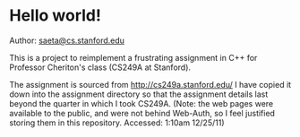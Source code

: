 # Hello world! #
Author: saeta@cs.stanford.edu

This is a project to reimplement a frustrating assignment in C++ for Professor
Cheriton's class (CS249A at Stanford).

The assignment is sourced from http://cs249a.stanford.edu/ I have copied it
down into the assignment directory so that the assignment details last beyond
the quarter in which I took CS249A. (Note: the web pages were available to the
public, and were not behind Web-Auth, so I feel justified storing them in this
repository. Accessed: 1:10am 12/25/11)

